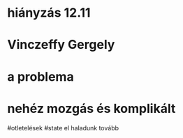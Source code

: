 # hiányzás 12.11 
# Vinczeffy Gergely
# a problema 
# nehéz mozgás és komplikált 
#otletelések
#state el haladunk tovább 